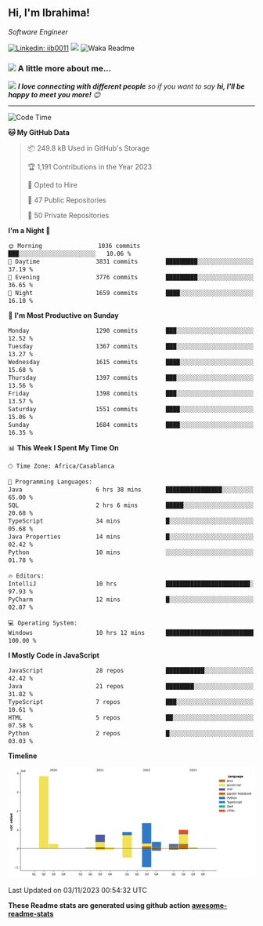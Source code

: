 <h2>Hi, I'm Ibrahima! </h2>
<p><em>Software Engineer 
</em></p>


[![Linkedin: iib0011](https://img.shields.io/badge/-iib0011-blue?style=flat-square&logo=Linkedin&logoColor=white&link=https://www.linkedin.com/in/iib0011/)](https://www.linkedin.com/in/iib0011/)
![](https://visitor-badge.glitch.me/badge?page_id=iib0011)
![Waka Readme](https://github.com/iib0011/iib0011/workflows/Waka%20Readme/badge.svg)


### <img src="https://media.giphy.com/media/VgCDAzcKvsR6OM0uWg/giphy.gif" width="50"> A little more about me...  


<img src="https://media.giphy.com/media/LnQjpWaON8nhr21vNW/giphy.gif" width="60"> <em><b>I love connecting with different people</b> so if you want to say <b>hi, I'll be happy to meet you more!</b> 😊</em>

---
<!--START_SECTION:waka-->
![Code Time](http://img.shields.io/badge/Code%20Time-2%2C639%20hrs%2027%20mins-blue)

**🐱 My GitHub Data** 

> 📦 249.8 kB Used in GitHub's Storage 
 > 
> 🏆 1,191 Contributions in the Year 2023
 > 
> 💼 Opted to Hire
 > 
> 📜 47 Public Repositories 
 > 
> 🔑 50 Private Repositories 
 > 
**I'm a Night 🦉** 

```text
🌞 Morning                1036 commits        ███░░░░░░░░░░░░░░░░░░░░░░   10.06 % 
🌆 Daytime                3831 commits        █████████░░░░░░░░░░░░░░░░   37.19 % 
🌃 Evening                3776 commits        █████████░░░░░░░░░░░░░░░░   36.65 % 
🌙 Night                  1659 commits        ████░░░░░░░░░░░░░░░░░░░░░   16.10 % 
```
📅 **I'm Most Productive on Sunday** 

```text
Monday                   1290 commits        ███░░░░░░░░░░░░░░░░░░░░░░   12.52 % 
Tuesday                  1367 commits        ███░░░░░░░░░░░░░░░░░░░░░░   13.27 % 
Wednesday                1615 commits        ████░░░░░░░░░░░░░░░░░░░░░   15.68 % 
Thursday                 1397 commits        ███░░░░░░░░░░░░░░░░░░░░░░   13.56 % 
Friday                   1398 commits        ███░░░░░░░░░░░░░░░░░░░░░░   13.57 % 
Saturday                 1551 commits        ████░░░░░░░░░░░░░░░░░░░░░   15.06 % 
Sunday                   1684 commits        ████░░░░░░░░░░░░░░░░░░░░░   16.35 % 
```


📊 **This Week I Spent My Time On** 

```text
🕑︎ Time Zone: Africa/Casablanca

💬 Programming Languages: 
Java                     6 hrs 38 mins       ████████████████░░░░░░░░░   65.00 % 
SQL                      2 hrs 6 mins        █████░░░░░░░░░░░░░░░░░░░░   20.68 % 
TypeScript               34 mins             █░░░░░░░░░░░░░░░░░░░░░░░░   05.68 % 
Java Properties          14 mins             █░░░░░░░░░░░░░░░░░░░░░░░░   02.42 % 
Python                   10 mins             ░░░░░░░░░░░░░░░░░░░░░░░░░   01.78 % 

🔥 Editors: 
IntelliJ                 10 hrs              ████████████████████████░   97.93 % 
PyCharm                  12 mins             █░░░░░░░░░░░░░░░░░░░░░░░░   02.07 % 

💻 Operating System: 
Windows                  10 hrs 12 mins      █████████████████████████   100.00 % 
```

**I Mostly Code in JavaScript** 

```text
JavaScript               28 repos            ███████████░░░░░░░░░░░░░░   42.42 % 
Java                     21 repos            ████████░░░░░░░░░░░░░░░░░   31.82 % 
TypeScript               7 repos             ███░░░░░░░░░░░░░░░░░░░░░░   10.61 % 
HTML                     5 repos             ██░░░░░░░░░░░░░░░░░░░░░░░   07.58 % 
Python                   2 repos             █░░░░░░░░░░░░░░░░░░░░░░░░   03.03 % 
```



**Timeline**

![Lines of Code chart](https://raw.githubusercontent.com/iib0011/iib0011/master/assets/bar_graph.png)


 Last Updated on 03/11/2023 00:54:32 UTC
<!--END_SECTION:waka-->

**These Readme stats are generated using github action [awesome-readme-stats](https://github.com/iib0011/waka-readme-stats)**
